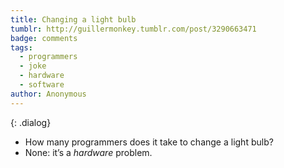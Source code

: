 ```yaml
---
title: Changing a light bulb
tumblr: http://guillermonkey.tumblr.com/post/3290663471
badge: comments
tags:
  - programmers
  - joke
  - hardware
  - software
author: Anonymous
---
```


{: .dialog}
- How many programmers does it take to change a light bulb?
- None: it’s a *hardware* problem.
